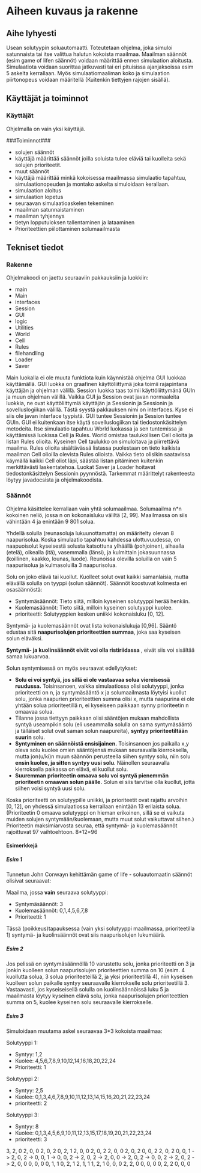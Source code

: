 Aiheen kuvaus ja rakenne
========================

Aihe lyhyesti
-------------
 
Usean solutyypin soluautomaatti. Toteutetaan ohjelma, joka simuloi satunnaista tai itse valittua 
halutun kokoista maailmaa. Maailman säännöt (esim game of lifen säännöt) voidaan määrittää
ennen simulaation aloitusta. Simulaatiota voidaan suorittaa jatkuvasti tai eri pituisissa
ajanjaksoissa esim 5 askelta kerrallaan. Myös simulaatiomaaliman koko ja simulaation piirtonopeus
voidaan määritellä (Kuitenkin tiettyjen rajojen sisällä). 


Käyttäjät ja toiminnot
----------------------

### Käyttäjät ###
Ohjelmalla on vain yksi käyttäjä.

###Toiminnot###
* solujen säännöt
 * käyttäjä määrittää säännöt joilla soluista tulee eläviä tai kuolleita sekä solujen prioriteetit.
* muut säännöt
 * käyttäjä määrittää minkä kokoisessa maailmassa simulaatio tapahtuu, simulaationopeuden ja montako askelta simuloidaan kerallaan.
* simulaation aloitus
* simulaation lopetus
* seuraavan simulaatioaskelen tekeminen
* maailman satunnaistaminen
* maailman tyhjennys
* tietyn lopputuloksen tallentaminen ja lataaminen
* Prioriteettien piilottaminen solumaailmasta

Tekniset tiedot
---------------

### Rakenne ###

Ohjelmakoodi on jaettu seuraaviin pakkauksiin ja luokkiin:
 * main
  * Main
 * interfaces
  * Session
  * GUI
 * logic
  * Utilities
  * World
  * Cell
  * Rules
 * filehandling
  * Loader
  * Saver

Main luokalla ei ole muuta funktiota kuin käynnistää ohjelma GUI luokkaa käyttämällä.
GUI luokka on graafinen käyttöliittymä joka toimii rajapintana käyttäjän ja ohjelman välillä.
Session luokka taas toimii käyttöliittymänä GUIn ja muun ohjelman välillä. Vaikka GUI ja Session
ovat javan normaaleita luokkia, ne ovat käyttöliittymiä käyttäjän ja Sessionin ja Sessionin
ja sovelluslogiikan välillä. Tästä syystä pakkauksen nimi on interfaces. Kyse ei siis ole 
javan interface tyypistä. GUI tuntee Sessionin ja Session tuntee GUIn. GUI ei
kuitenkaan itse käytä sovelluslogiikan tai tiedostonkäsittelyn metodeita. Itse simulaatio
tapahtuu World luokassa ja sen tuntemissa ja käyttämissä luokissa Cell ja Rules. World
omistaa taulukollisen Cell olioita ja listan Rules olioita. Kyseinen Cell taulukko on
simuloitava ja piirrettävä maailma. Rules olioita sisältävässä listassa puolestaan on tieto
kaikista maailman Cell olioilla olevista Rules olioista. Vaikka tieto olisikin saatavissa
käymällä kaikki Cell oliot läpi, säästää listan pitäminen kuitenkin merkittävästi laskentatehoa.
Luokat Saver ja Loader hoitavat tiedostonkäsittelyn Sessionin pyynnöstä. Tarkemmat määrittelyt
rakenteesta löytyy javadocsista ja ohjelmakoodista.

### Säännöt ###

Ohjelma käsittelee kerrallaan vain yhtä solumaailmaa. Solumaailma n*n kokoinen neliö,
jossa n on kokonaisluku väliltä [2, 99]. Maailmassa on siis vähintään 4 ja enintään 9 801 solua. 

Yhdellä solulla (reunasoluja lukuunottamatta) on määritelty olevan 8 naapurisolua. Koska 
simulaatio tapahtuu kahdessa ulottuvuudessa, on naapuoisolut kyseisestä solusta katsottuna
ylhäällä (pohjoinen), alhaalla (etelä), oikealla (itä), vasemmalla (länsi), ja kulmittain
jokasuunnassa (koillinen, kaakko, lounas, luode). Reunoissa olevilla soluilla on vain 5 
naapurisolua ja kulmasoluilla 3 naapurisolua.

Solu on joko elävä tai kuollut. Kuolleet solut ovat kaikki samanlaisia, mutta elävällä solulla
on tyyppi (solun säännöt). Säännöt koostuvat kolmesta eri osasäännöstä:
 * Syntymäsäännöt: Tieto siitä, milloin kyseinen solutyyppi herää henkiin.
 * Kuolemasäännöt: Tieto siitä, milloin kyseinen solutyyppi kuolee.
 * prioriteetti: Solutyyppien kesken uniikki kokonaisluku [0, 12].

Syntymä- ja kuolemasäännöt ovat lista kokonaislukuja [0,96]. Sääntö edustaa sitä **naapurisolujen
prioriteettien summaa**, joka saa kyseisen solun eläväksi.

**Syntymä- ja kuolinsäännöt eivät voi olla ristiriidassa** , eivät siis voi sisältää samaa lukuarvoa.

Solun syntymisessä on myös seuraavat edellytykset:
 * **Solu ei voi syntyä, jos sillä ei ole vastaavaa solua viereisessä ruudussa.** Toisinsanoen,
vaikka simulaatiossa olisi solutyyppi, jonka prioriteetti on n, ja syntymäsääntö x ja
solumaailmasta löytyisi kuollut solu, jonka naapurien prioriteettien summa olisi x, mutta naapurina
ei ole yhtään solua prioriteetillä n, ei kyseiseen paikkaan synny prioriteetin n omaavaa solua.
 * Tilanne jossa tiettyyn paikkaan olisi sääntöjen mukaan mahdollista syntyä useampikin solu
(eli useammalla solulla on sama syntymäsääntö ja tälläiset solut ovat saman solun naapureita),
**syntyy prioriteetiltään suurin** solu.
 * **Syntyminen on säännöistä ensisijainen.** Toisinsanoen jos paikalla x,y oleva solu kuolee omien
sääntöjensä mukaan seuraavalla kierroksella, mutta jon(u/ki)n muun säännön perusteella siihen 
syntyy solu, niin solu **ensin kuolee, ja sitten syntyy uusi solu**. Näinollen seuraavalla 
kierroksella paikassa on elävä, ei kuollut solu.
 * **Suuremman prioriteetin omaava solu voi syntyä pienemmän prioriteetin omaavan solun päälle.**
Solun ei siis tarvitse olla kuollut, jotta siihen voisi syntyä uusi solu.

Koska prioriteetti on solutyypille uniikki, ja prioriteetit ovat rajattu arvoihin [0, 12], on
yhdessä simulaatiossa kerrallaan enintään 13 erilaista solua. (Prioriteetin 0 omaava solutyyppi
on hieman erikoinen, sillä se ei vaikuta muiden solujen syntymään/kuolemaan, mutta muut solut
vaikuttavat siihen.) Prioriteetin maksimiarvosta seuraa, että syntymä- ja kuolemasäännöt
rajoittuvat 97 vaihtoehtoon. 8*12=96

#### Esimerkkejä ####

##### Esim 1 #####
Tunnetun John Conwayn kehittämän game of life - soluautomaatin säännöt olisivat seuraavat:

Maailma, jossa **vain** seuraava solutyyppi:

 * Syntymäsäännöt: 3
 * Kuolemasäännöt: 0,1,4,5,6,7,8
 * Prioriteetti:   1

Tässä (poikkeus)tapauksessa (vain yksi solutyyppi maailmassa, prioriteetilla 1) syntymä- ja
kuolinsäännöt ovat siis naapurisolujen lukumäärä.

##### Esim 2 #####
Jos pelissä on syntymäsäännöllä
10 varustettu solu, jonka prioriteetti on 3 ja jonkin kuolleen solun naapurisolujen
prioriteettien summa on 10 (esim. 4 kuollutta solua, 3 solua prioriteeteillä 2, ja yksi
prioriteetillä 4),  niin kyseisen kuolleen solun paikalle syntyy seuraavalle kierrokselle solu
prioriteetillä 3. Vastaavasti, jos kyseiseisellä solulla on kuolinsäännöissä luku 5 ja 
maailmasta löytyy kyseinen elävä solu, jonka naapurisolujen prioriteettien summa on 5, kuolee
kyseinen solu seuraavalle kierrokselle. 

##### Esim 3 #####
Simuloidaan muutama askel seuraavaa 3*3 kokoista maailmaa:

Solutyyppi 1:
 * Syntyy: 1,2
 * Kuolee: 4,5,6,7,8,9,10,12,14,16,18,20,22,24
 * Prioriteetti: 1

Solutyyppi 2:
 * Syntyy: 2,5
 * Kuolee: 0,1,3,4,6,7,8,9,10,11,12,13,14,15,16,20,21,22,23,24
 * prioriteetti: 2

Solutyyppi 3:
 * Syntyy: 8
 * Kuolee: 0,1,3,4,5,6,9,10,11,12,13,15,17,18,19,20,21,22,23,24
 * prioriteetti: 3

 3, 2, 0    2, 0, 0    2, 0, 2    0, 2, 1    2, 0, 0    2, 0, 2    2, 0, 0    2, 0, 2    0, 0, 2    2, 0, 2
 0, 0, 1 -> 2, 0, 2 -> 0, 0, 1 -> 0, 0, 2 -> 2, 0, 2 -> 2, 0, 0 -> 2, 0, 2 -> 0, 0, 2 -> 2, 0, 2 -> 2, 0, 0
 0, 0, 0    0, 1, 1    0, 2, 1    2, 1, 1    1, 2, 1    0, 0, 0    2, 2, 0    0, 0, 0    0, 2, 2    0, 0, 0



